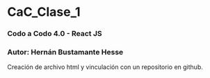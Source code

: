 # CaC_Clase_1

### Codo a Codo 4.0 - React JS

### Autor: Hernán Bustamante Hesse

Creación de archivo html y vinculación con un repositorio en github.
